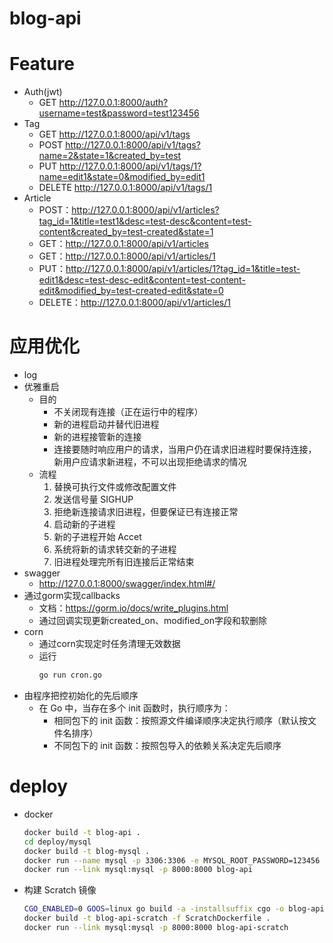 # blog-api

# Feature
* Auth(jwt)
  + GET http://127.0.0.1:8000/auth?username=test&password=test123456
* Tag
  + GET http://127.0.0.1:8000/api/v1/tags
  + POST http://127.0.0.1:8000/api/v1/tags?name=2&state=1&created_by=test
  + PUT http://127.0.0.1:8000/api/v1/tags/1?name=edit1&state=0&modified_by=edit1
  + DELETE http://127.0.0.1:8000/api/v1/tags/1
* Article
  + POST：http://127.0.0.1:8000/api/v1/articles?tag_id=1&title=test1&desc=test-desc&content=test-content&created_by=test-created&state=1
  + GET：http://127.0.0.1:8000/api/v1/articles
  + GET：http://127.0.0.1:8000/api/v1/articles/1
  + PUT：http://127.0.0.1:8000/api/v1/articles/1?tag_id=1&title=test-edit1&desc=test-desc-edit&content=test-content-edit&modified_by=test-created-edit&state=0
  + DELETE：http://127.0.0.1:8000/api/v1/articles/1

# 应用优化
* log
* 优雅重启
  + 目的
    - 不关闭现有连接（正在运行中的程序）
    - 新的进程启动并替代旧进程
    - 新的进程接管新的连接
    - 连接要随时响应用户的请求，当用户仍在请求旧进程时要保持连接，新用户应请求新进程，不可以出现拒绝请求的情况
  + 流程
    1. 替换可执行文件或修改配置文件
    2. 发送信号量 SIGHUP
    3. 拒绝新连接请求旧进程，但要保证已有连接正常
    4. 启动新的子进程
    5. 新的子进程开始 Accet
    6. 系统将新的请求转交新的子进程
    7. 旧进程处理完所有旧连接后正常结束
* swagger
  + http://127.0.0.1:8000/swagger/index.html#/
* 通过gorm实现callbacks
  + 文档：https://gorm.io/docs/write_plugins.html
  + 通过回调实现更新created_on、modified_on字段和软删除
* corn
  + 通过corn实现定时任务清理无效数据
  + 运行
    ```bash
    go run cron.go
    ```
* 由程序把控初始化的先后顺序
  + 在 Go 中，当存在多个 init 函数时，执行顺序为： 
    - 相同包下的 init 函数：按照源文件编译顺序决定执行顺序（默认按文件名排序）
    - 不同包下的 init 函数：按照包导入的依赖关系决定先后顺序

# deploy
* docker
  ```bash
  docker build -t blog-api .
  cd deploy/mysql
  docker build -t blog-mysql .
  docker run --name mysql -p 3306:3306 -e MYSQL_ROOT_PASSWORD=123456 -v /Users/xiamei.guo/data/docker-mysql:/var/lib/mysql -d blog-mysql
  docker run --link mysql:mysql -p 8000:8000 blog-api
  ```
* 构建 Scratch 镜像
  ```bash
  CGO_ENABLED=0 GOOS=linux go build -a -installsuffix cgo -o blog-api .
  docker build -t blog-api-scratch -f ScratchDockerfile .
  docker run --link mysql:mysql -p 8000:8000 blog-api-scratch
  ```